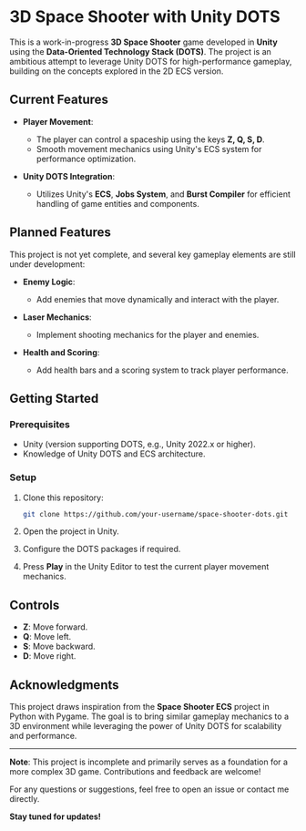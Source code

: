 
# 3D Space Shooter with Unity DOTS

This is a work-in-progress **3D Space Shooter** game developed in **Unity** using the **Data-Oriented Technology Stack (DOTS)**. The project is an ambitious attempt to leverage Unity DOTS for high-performance gameplay, building on the concepts explored in the 2D ECS version.

## Current Features

- **Player Movement**:
  - The player can control a spaceship using the keys **Z, Q, S, D**.
  - Smooth movement mechanics using Unity's ECS system for performance optimization.

- **Unity DOTS Integration**:
  - Utilizes Unity's **ECS**, **Jobs System**, and **Burst Compiler** for efficient handling of game entities and components.

## Planned Features

This project is not yet complete, and several key gameplay elements are still under development:

- **Enemy Logic**:
  - Add enemies that move dynamically and interact with the player.
  
- **Laser Mechanics**:
  - Implement shooting mechanics for the player and enemies.

- **Health and Scoring**:
  - Add health bars and a scoring system to track player performance.

## Getting Started

### Prerequisites

- Unity (version supporting DOTS, e.g., Unity 2022.x or higher).
- Knowledge of Unity DOTS and ECS architecture.

### Setup

1. Clone this repository:
   ```bash
   git clone https://github.com/your-username/space-shooter-dots.git
   ```

2. Open the project in Unity.

3. Configure the DOTS packages if required.

4. Press **Play** in the Unity Editor to test the current player movement mechanics.

## Controls

- **Z**: Move forward.
- **Q**: Move left.
- **S**: Move backward.
- **D**: Move right.

## Acknowledgments

This project draws inspiration from the **Space Shooter ECS** project in Python with Pygame. The goal is to bring similar gameplay mechanics to a 3D environment while leveraging the power of Unity DOTS for scalability and performance.

---

**Note**: This project is incomplete and primarily serves as a foundation for a more complex 3D game. Contributions and feedback are welcome!

For any questions or suggestions, feel free to open an issue or contact me directly.

**Stay tuned for updates!**
